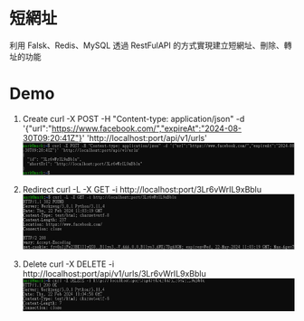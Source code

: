 # 短網址
利用 Falsk、Redis、MySQL
透過 RestFulAPI 的方式實現建立短網址、刪除、轉址的功能

# Demo
1. Create
   curl -X POST -H "Content-type: application/json" -d '{"url":"https://www.facebook.com/","expireAt":"2024-08-30T09:20:41Z"}' 'http://localhost:port/api/v1/urls'
  ![image](https://github.com/s8900830/URL_Shortener_py_flask/blob/main/Image/create.png)
   
2. Redirect
   curl -L -X GET -i http://localhost:port/3Lr6vWrIL9xBblu
   ![image](https://github.com/s8900830/URL_Shortener_py_flask/blob/main/Image/redirect.png)
   
4. Delete
   curl -X DELETE -i http://localhost:port/api/v1/urls/3Lr6vWrIL9xBblu
   ![image](https://github.com/s8900830/URL_Shortener_py_flask/blob/main/Image/delete.png)
